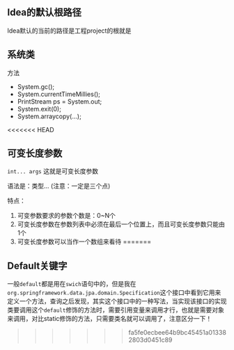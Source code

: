 ## Idea的默认根路径

Idea默认的当前的路径是工程project的根就是

## 系统类

方法

- System.gc();
- System.currentTimeMillies();
- PrintStream ps = System.out;
- System.exit(0);
- System.arraycopy(...);

<<<<<<< HEAD
## 可变长度参数

`int... args` 这就是可变长度参数

语法是：类型...  (注意：一定是三个点)

特点：

1. 可变参数要求的参数个数是：0~N个
2. 可变长度参数在参数列表中必须在最后一个位置上，而且可变长度参数只能由1个
3. 可变长度参数可以当作一个数组来看待
=======
## Default关键字

一般`default`都是用在`swich`语句中的，但是我在`org.springframework.data.jpa.domain.Specification`这个接口中看到它用来定义一个方法，查询之后发现，其实这个接口中的一种写法，当实现该接口的实现类要调用这个`default`修饰的方法时，需要引用变量来调用才行，也就是需要对象来调用，对比static修饰的方法，只需要类名就可以调用了，注意区分一下！
>>>>>>> fa5fe0ecbee64b9bc45451a013382803d0451c89
